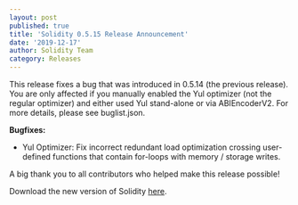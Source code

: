 ```yaml
---
layout: post
published: true
title: 'Solidity 0.5.15 Release Announcement'
date: '2019-12-17'
author: Solidity Team
category: Releases
---
```


This release fixes a bug that was introduced in 0.5.14 (the previous release).
You are only affected if you manually enabled the Yul optimizer (not the regular
optimizer) and either used Yul stand-alone or via ABIEncoderV2. For more
details, please see buglist.json.

**Bugfixes:**

- Yul Optimizer: Fix incorrect redundant load optimization crossing user-defined
  functions that contain for-loops with memory / storage writes.

A big thank you to all contributors who helped make this release possible!

Download the new version of Solidity
[here](https://github.com/ethereum/solidity/releases/tag/v0.5.15).
